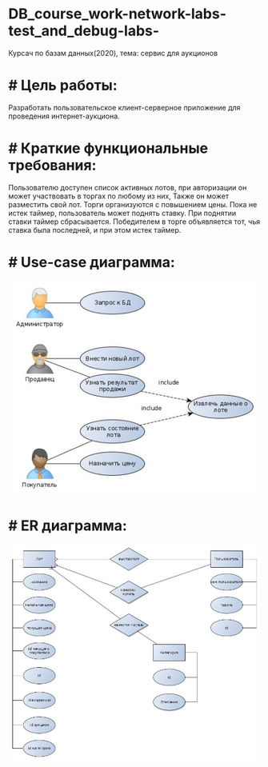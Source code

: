 # DB_course_work-network-labs-test_and_debug-labs-
Курсач по базам данных(2020), тема: сервис для аукционов

# # Цель работы: 
Разработать пользовательское клиент-серверное приложение для проведения интернет-аукциона.

# # Краткие функциональные требования: 
Пользователю доступен список активных лотов, при авторизации он может участвовать в торгах по любому из них, Также он может разместить свой лот. Торги организуются с повышением цены. Пока не истек таймер, пользователь может поднять ставку. При поднятии ставки таймер сбрасывается. Победителем в торге объявляется тот, чья ставка была последней, и при этом истек таймер.

# # Use-case диаграмма: 
![alt text](project_docs/use-case.jpg "Use-case диаграмма проекта")

# # ER диаграмма: 
![alt text](project_docs/ER.jpg "ER диаграмма проекта")